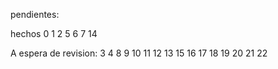 pendientes: 

hechos
0
1
2
5
6
7
14


A espera de revision:
3
4
8
9
10
11
12
13
15
16
17
18
19
20
21
22
